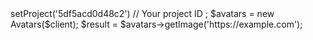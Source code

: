 <?php

use Appwrite\Client;
use Appwrite\Services\Avatars;

$client = new Client();

$client
    ->setProject('5df5acd0d48c2') // Your project ID
;

$avatars = new Avatars($client);

$result = $avatars->getImage('https://example.com');